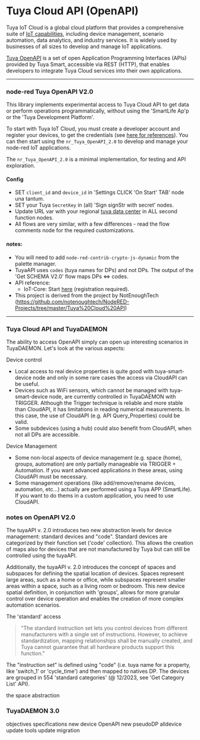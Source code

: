 # Tuya Cloud API (OpenAPI)

Tuya IoT Cloud is a global cloud platform that provides a comprehensive suite of [IoT capabilities](https://www.tuya.com/), including device management, scenario automation, data analytics, and industry services. It is widely used by businesses of all sizes to develop and manage IoT applications.

[Tuya OpenAPI](https://developer.tuya.com/en/docs/cloud) is a set of open Application Programming Interfaces (APIs) provided by Tuya Smart, accessible via REST (HTTP),  that enables developers to integrate Tuya Cloud services into their own applications. 

---
### node-red Tuya OpenAPI V2.0

This library implements experimental access to Tuya Cloud API to get data or perform operations programmatically, without using  the 'SmartLife Ap'p or the 'Tuya Development Platform'.

To start with Tuya IoT Cloud, you must create a developer account and register your devices, to get the credentials (see [here for references](https://github.com/msillano/tuyaDAEMON/wiki/50.-Howto:-add-a-new-device-to-tuyaDAEMON#1-preconditions)). You can then start using the `nr_Tuya_OpenAPI_2.0` to develop and manage your node-red IoT applications.

The `nr_Tuya_OpenAPI_2.0` is a minimal implementation, for testing and API exploration.

#### Config

- SET `client_id` and `device_id` in  'Settings CLICK 'On Start' TAB' node una tantum. 
- SET your Tuya `SecretKey` in (all) 'Sign signStr with secret' nodes.
- Update URL var with your regional [tuya data center](https://github.com/tuya/tuya-home-assistant/blob/main/docs/regions_dataCenters.md) in ALL second function nodes.  
- All flows are very similar, with a few differences - read the flow comments node for the required customizations.

#### notes:
 - You will need to add `node-red-contrib-crypto-js-dynamic` from the palette manager.
 - TuyaAPI uses `codes` (tuya names for DPs) and not DPs. The output of the 'Get SCHEMA V2.0' flow maps DPs <=> codes.
 - API reference:
     - IoT-Core: Start [here](https://developer.tuya.com/en/docs/cloud) (registration required). 
 - This project is derived from the project by NotEnoughTech (https://github.com/notenoughtech/NodeRED-Projects/tree/master/Tuya%20Cloud%20API)

---
### Tuya Cloud API and TuyaDAEMON

The ability to access OpenAPI simply can open up interesting scenarios in TuyaDAEMON. Let's look at the various aspects:

Device control
- Local access to real device properties is quite good with tuya-smart-device node and only in some rare cases the access via CloudAPI can be useful.
- Devices such as WiFi sensors, which cannot be managed with tuya-smart-device node, are currently controlled in TuyaDAEMON with TRIGGER. Although the Trigger technique is reliable and more stable than CloudAPI, it has limitations in reading numerical measurements.
In this case, the use of CloudAPI (e.g. API Query_Properties) could be valid.
- Some subdevices (using a hub) could also benefit from CloudAPI, when not all DPs are accessible.
  
Device Management
- Some non-local aspects of device management (e.g. space (home), groups, automation) are only partially manageable via TRIGGER + Automation. If you want advanced applications in these areas, using CloudAPI must be necessary.
- Some management operations (like add/remove/rename devices, automation, etc...) actually are performed using a Tuya APP (SmartLife). If you want to do thems in a custom application, you need to use CloudAPI.

### notes on OpenAPI V2.0

The tuyaAPI v. 2.0 introduces two new abstraction levels for device management: standard devices and "code". Standard devices are categorized by their function set ('code' collection). This allows the creation of maps also for devices that are not manufactured by Tuya but can still be controlled using the tuyaAPI. 

Additionally, the tuyaAPI v. 2.0 introduces the concept of spaces and subspaces for defining the spatial location of devices. Spaces represent large areas, such as a home or office, while subspaces represent smaller areas within a space, such as a living room or bedroom. This new device spatial definition, in conjunction with 'groups', allows for more granular control over device operation and enables the creation of more complex automation scenarios.


The 'standard' access
> "The standard instruction set lets you control devices from different manufacturers with a single set of instructions. However, to achieve standardization, mapping relationships shall be manually created, and Tuya cannot guarantee that all hardware products support this function."

The "instruction set" is defined using "code" (i.e. tuya name for a property, like 'switch_1' or 'cycle_time') and then mapped to natives DP. The devices are grouped in 554 'standard categories' (@ 12/2023, see 'Get Category List' API).

the space abstraction

### TuyaDAEMON 3.0
objectives
specifications 
   new device OpenAPI
   new pseudoDP
   alldevice update
   tools update
   migration


